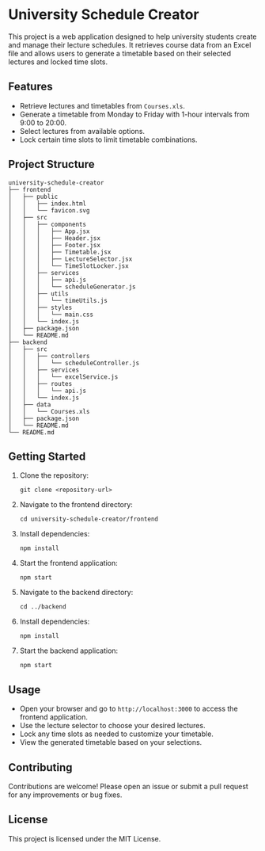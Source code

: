 # University Schedule Creator

This project is a web application designed to help university students create and manage their lecture schedules. It retrieves course data from an Excel file and allows users to generate a timetable based on their selected lectures and locked time slots.

## Features

- Retrieve lectures and timetables from `Courses.xls`.
- Generate a timetable from Monday to Friday with 1-hour intervals from 9:00 to 20:00.
- Select lectures from available options.
- Lock certain time slots to limit timetable combinations.

## Project Structure

```
university-schedule-creator
├── frontend
│   ├── public
│   │   ├── index.html
│   │   └── favicon.svg
│   ├── src
│   │   ├── components
│   │   │   ├── App.jsx
│   │   │   ├── Header.jsx
│   │   │   ├── Footer.jsx
│   │   │   ├── Timetable.jsx
│   │   │   ├── LectureSelector.jsx
│   │   │   └── TimeSlotLocker.jsx
│   │   ├── services
│   │   │   ├── api.js
│   │   │   └── scheduleGenerator.js
│   │   ├── utils
│   │   │   └── timeUtils.js
│   │   ├── styles
│   │   │   └── main.css
│   │   └── index.js
│   ├── package.json
│   └── README.md
├── backend
│   ├── src
│   │   ├── controllers
│   │   │   └── scheduleController.js
│   │   ├── services
│   │   │   └── excelService.js
│   │   ├── routes
│   │   │   └── api.js
│   │   └── index.js
│   ├── data
│   │   └── Courses.xls
│   ├── package.json
│   └── README.md
└── README.md
```

## Getting Started

1. Clone the repository:
   ```
   git clone <repository-url>
   ```

2. Navigate to the frontend directory:
   ```
   cd university-schedule-creator/frontend
   ```

3. Install dependencies:
   ```
   npm install
   ```

4. Start the frontend application:
   ```
   npm start
   ```

5. Navigate to the backend directory:
   ```
   cd ../backend
   ```

6. Install dependencies:
   ```
   npm install
   ```

7. Start the backend application:
   ```
   npm start
   ```

## Usage

- Open your browser and go to `http://localhost:3000` to access the frontend application.
- Use the lecture selector to choose your desired lectures.
- Lock any time slots as needed to customize your timetable.
- View the generated timetable based on your selections.

## Contributing

Contributions are welcome! Please open an issue or submit a pull request for any improvements or bug fixes.

## License

This project is licensed under the MIT License.